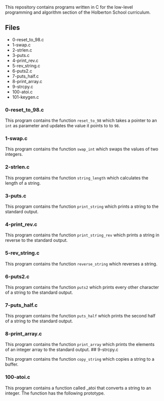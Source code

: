 
This repository contains programs written in C for the low-level programming and algorithm section of the Holberton School curriculum.

## Files

* 0-reset_to_98.c
* 1-swap.c
* 2-strlen.c
* 3-puts.c
* 4-print_rev.c
* 5-rev_string.c
* 6-puts2.c
* 7-puts_half.c
* 8-print_array.c
* 9-strcpy.c
* 100-atoi.c
* 101-keygen.c

### 0-reset_to_98.c

This program contains the function `reset_to_98` which takes a pointer to an `int` as parameter and updates the value it points to to `98`.

### 1-swap.c

This program contains the function `swap_int` which swaps the values of two integers.

### 2-strlen.c

This program contains the function `string_length` which calculates the length of a string.

### 3-puts.c

This program contains the function `print_string` which prints a string to the standard output.

### 4-print_rev.c

This program contains the function `print_string_rev` which prints a string in reverse to the standard output.

### 5-rev_string.c

This program contains the function `reverse_string` which reverses a string.

### 6-puts2.c

This program contains the function `puts2` which prints every other character of a string to the standard output.

### 7-puts_half.c

This program contains the function `puts_half` which prints the second half of a string to the standard output.

### 8-print_array.c

This program contains the function `print_array` which prints the elements of an integer array to the standard output.
                                            ## 9-strcpy.c

This program contains the function `copy_string` which copies a string to a buffer.

### 100-atoi.c
This program contains a function called _atoi that converts a string to an integer. The function has the following prototype.
